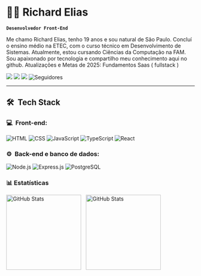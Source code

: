 # 🐱‍👤 Richard Elias

**`Desenvolvedor Front-End`**

Me chamo Richard Elias, tenho 19 anos e sou natural de São Paulo. Concluí o ensino médio na ETEC, com o curso técnico em Desenvolvimento de Sistemas. Atualmente, estou cursando Ciências da Computação na FAM. Sou apaixonado por tecnologia e compartilho meu conhecimento aqui no github. Atualizações e Metas de 2025: Fundamentos Saas ( fullstack )

<p align="left">

<a href="https://github.com/richardbr95?tab=followers">
<a href="https://www.instagram.com/richadoficial/"><img src="https://img.shields.io/badge/-@richardoficial_-E4405F?style=flat-square&logo=Instagram&logoColor=white"/></a>
<a href="https://www.linkedin.com/in/richard-elias-85203b28a/"><img src="https://img.shields.io/badge/-Richard%20Elias-0077B5?style=flat-square&logo=Linkedin&logoColor=white"/></a>
<a href="mailto:richard.rejjeri25@gmail.com"><img src="https://img.shields.io/badge/-richard.rejjeri25@gmail.com-D14836?style=flat-square&logo=Gmail&logoColor=white"/></a>
        <img 
            alt="Seguidores" 
            title="Me siga no GitHub" 
            src="https://custom-icon-badges.demolab.com/github/followers/richardbr95?color=236ad3&labelColor=1155ba&style=for-the-badge&logo=github&label=Seguidores&logoColor=white"
        />
</p>

---

<h2> 🛠 &nbsp;Tech Stack</h2>
<h3>💻 &nbsp;Front-end:</h3>

![HTML](https://img.shields.io/badge/-HTML-333333?style=flat&logo=HTML5)
![CSS](https://img.shields.io/badge/-CSS-333333?style=flat&logo=CSS3&logoColor=1572B6)
![JavaScript](https://img.shields.io/badge/-JavaScript-333333?style=flat&logo=javascript)
![TypeScript](https://img.shields.io/badge/-TypeScript-333333?style=flat&logo=typescript&logoColor=2D79C7)
![React](https://img.shields.io/badge/-React-333333?style=flat&logo=react)

<h3>⚙️ &nbsp;Back-end e banco de dados:</h3>

![Node.js](https://img.shields.io/badge/-Node.js-333333?style=flat&logo=node.js)
![Express.js](https://img.shields.io/badge/Express.js-333333?logo=express&logoColor=fff&style=flat)
![PostgreSQL](https://img.shields.io/badge/-PostgreSQL-333333?style=flat&logo=postgresql)


### 📊 Estatísticas

<p>
  <img 
    align="left" 
    alt="GitHub Stats" 
    height="200" 
    style="padding-right: 10px;" 
    src="https://github-readme-stats.vercel.app/api?username=richardbr95&show_icons=true&theme=tokyonight&include_all_commits=true&locale=pt-br" 
  />

<img 
      align="left" 
      alt="GitHub Stats" 
      height="200" 
      src="https://github-readme-stats.vercel.app/api/top-langs/?username=richardbr95&theme=tokyonight&layout=compact&custom_title=Tecnologias&langs_count=9" 
  />

</p>
